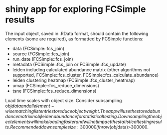# shiny app for exploring FCSimple results
The input object, saved in .RData format, should contain the following elements (some are required), as formatted by FCSimple functions:
  - data (FCSimple::fcs_join)
  - source (FCSimple::fcs_join)
  - run_date (FCSimple::fcs_join)
  - metadata (FCSimple::fcs_join or FCSimple::fcs_update)
  - leiden including calculated abundance matrix (other algorithms not supported, FCSimple::fcs_cluster, FCSimple::fcs_calculate_abundance)
  - leiden clustering heatmap (FCSimple::fcs_cluster_heatmap)
  - umap (FCSimple::fcs_reduce_dimensions)
  - tsne (FCSimple::fcs_reduce_dimensions)

Load time scales with object size. Consider subsampling obj$data and all element-wise matching list entries to reduce object weight. The app will use the stored abundance matrix in obj$leiden$abundance for statistical testing. Downsampling the object elements will make loading faster and will not impact the statistical testing results. Recommended downsample size: 300000 if nrow(obj$data)>300000.
